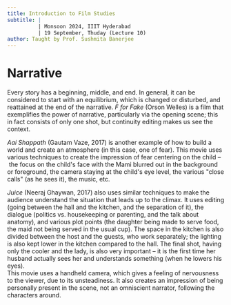 ```yaml
---
title: Introduction to Film Studies
subtitle: |
          | Monsoon 2024, IIIT Hyderabad
          | 19 September, Thuday (Lecture 10)
author: Taught by Prof. Sushmita Banerjee
---
```


# Narrative
Every story has a beginning, middle, and end. In general, it can be considered to start with an equilibrium, which is changed or disturbed, and reattained at the end of the narrative. *F for Fake* (Orson Welles) is a film that exemplifies the power of narrative, particularly via the opening scene; this in fact consists of only one shot, but continuity editing makes us see the context.

*Aai Shappath* (Gautam Vaze, 2017) is another example of how to build a world and create an atmosphere (in this case, one of fear). This movie uses various techniques to create the impression of fear centering on the child – the focus on the child's face with the Mami blurred out in the background or foreground, the camera staying at the child's eye level, the various "close calls" (as he sees it), the music, etc.

*Juice* (Neeraj Ghaywan, 2017) also uses similar techniques to make the audience understand the situation that leads up to the climax. It uses editing (going between the hall and the kitchen, and the separation of it), the dialogue (politics vs. housekeeping or parenting, and the talk about anatomy), and various plot points (the daughter being made to serve food, the maid not being served in the usual cup). The space in the kitchen is also divided between the host and the guests, who work separately; the lighting is also kept lower in the kitchen compared to the hall. The final shot, having only the cooler and the lady, is also very important – it is the first time her husband actually sees her and understands something (when he lowers his eyes).  
This movie uses a handheld camera, which gives a feeling of nervousness to the viewer, due to its unsteadiness. It also creates an impression of being personally present in the scene, not an omniscient narrator, following the characters around.